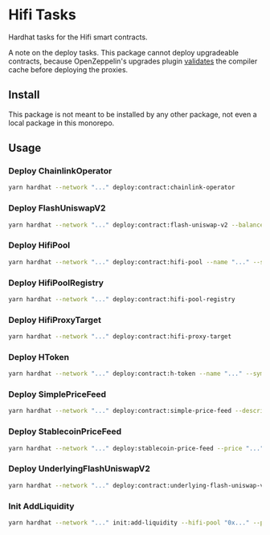 # Hifi Tasks

Hardhat tasks for the Hifi smart contracts.

A note on the deploy tasks. This package cannot deploy upgradeable contracts, because OpenZeppelin's upgrades plugin
[validates](https://github.com/OpenZeppelin/openzeppelin-upgrades/issues/402) the compiler cache before deploying the
proxies.

## Install

This package is not meant to be installed by any other package, not even a local package in this monorepo.

## Usage

### Deploy ChainlinkOperator

```sh
yarn hardhat --network "..." deploy:contract:chainlink-operator
```

### Deploy FlashUniswapV2

```sh
yarn hardhat --network "..." deploy:contract:flash-uniswap-v2 --balance-sheet "0x..." --uni-v2-factory "0x..." --uni-v2-pair-init-code-hash "0x..."
```

### Deploy HifiPool

```sh
yarn hardhat --network "..." deploy:contract:hifi-pool --name "..." --symbol "..." --h-token "0x..." --hifi-pool-registry "0x..."
```

### Deploy HifiPoolRegistry

```sh
yarn hardhat --network "..." deploy:contract:hifi-pool-registry
```

### Deploy HifiProxyTarget

```sh
yarn hardhat --network "..." deploy:contract:hifi-proxy-target
```

### Deploy HToken

```sh
yarn hardhat --network "..." deploy:contract:h-token --name "..." --symbol "..." --maturity "..." --balance-sheet "0x..." ---underlying "0x..."
```

### Deploy SimplePriceFeed

```sh
yarn hardhat --network "..." deploy:contract:simple-price-feed --description "..."
```

### Deploy StablecoinPriceFeed

```sh
yarn hardhat --network "..." deploy:stablecoin-price-feed --price "..." --description "..."
```

### Deploy UnderlyingFlashUniswapV2

```sh
yarn hardhat --network "..." deploy:contract:underlying-flash-uniswap-v2 --balance-sheet "0x..." --uni-v2-factory "0x..." --uni-v2-pair-init-code-hash "0x..."
```

### Init AddLiquidity

```sh
yarn hardhat --network "..." init:add-liquidity --hifi-pool "0x..." --pool-underlying-amount "..." --supply-underlying-amount "..."
```
